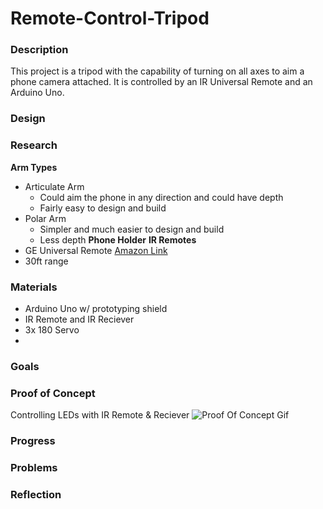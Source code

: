 # Remote-Control-Tripod


### Description
  This project is a tripod with the capability of turning on all axes to aim a phone camera attached. It is controlled by an IR Universal Remote and an Arduino Uno.
### Design
  
### Research
**Arm Types**
- Articulate Arm
  - Could aim the phone in any direction and could have depth
  - Fairly easy to design and build
- Polar Arm
  - Simpler and much easier to design and build
  - Less depth
**Phone Holder**
**IR Remotes**
- GE Universal Remote [Amazon Link](https://www.amazon.com/GE-Lighting-Device-Universal-Remote/dp/B076QDZZF9?ref_=ast_sto_dp)
- 30ft range

### Materials
- Arduino Uno w/ prototyping shield
- IR Remote and IR Reciever
- 3x 180 Servo
- 
### Goals

### Proof of Concept
Controlling LEDs with IR Remote & Reciever
![Proof Of Concept Gif](https://github.com/jkrosby51/Remote-Control-Tripod/blob/main/Images/ProofOfConcept.gif)
### Progress

### Problems

### Reflection
